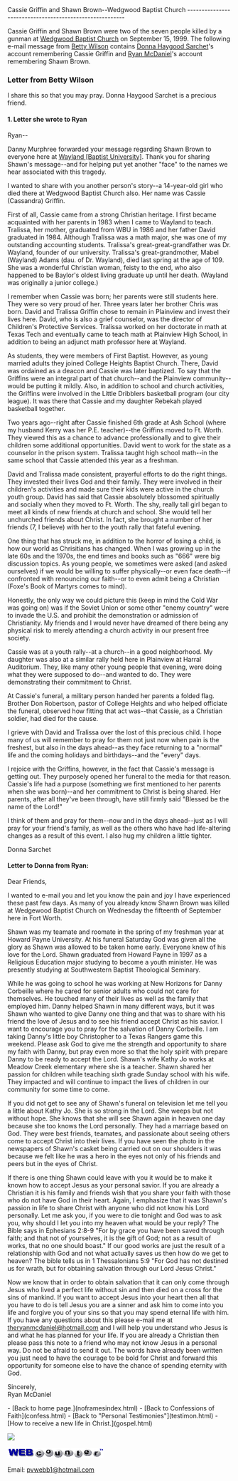 <head> <title>(PVW) Cassie Griffin and Shawn Brown--Wedgwood Baptist Church</title> <meta content="IE=9" http-equiv="X-UA-Compatible"></meta> <link href="css/page_style.css" rel="stylesheet" type="text/css"></link> </head><body><div class="page_style"> Cassie Griffin and Shawn Brown--Wedgwood Baptist Church 
--------------------------------------------------------

Cassie Griffin and Shawn Brown were two of the seven people killed by a gunman at [Wedgwood Baptist Church](http://www.wedgwoodbc.org/) on September 15, 1999. The following e-mail message from [Betty Wilson](<mailto: ejwilson@juno.com>) contains [Donna Haygood Sarchet](<mailto: sarchet@WBU1.WBU.EDU>)'s account remembering Cassie Griffin and [Ryan McDaniel](<mailto: theryanmcdaniel@hotmail.com>)'s account remembering Shawn Brown.

###  Letter from Betty Wilson 

<div class="p">I share this so that you may pray. Donna Haygood Sarchet is a precious friend.

#### 1. Letter she wrote to Ryan

Ryan--

Danny Murphree forwarded your message regarding Shawn Brown to everyone here at [Wayland \[Baptist University\]](http://www.wbu.edu/). Thank you for sharing Shawn's message--and for helping put yet another "face" to the names we hear associated with this tragedy.

I wanted to share with you another person's story--a 14-year-old girl who died there at Wedgwood Baptist Church also. Her name was Cassie (Cassandra) Griffin.

First of all, Cassie came from a strong Christian heritage. I first became acquainted with her parents in 1983 when I came to Wayland to teach. Tralissa, her mother, graduated from WBU in 1986 and her father David graduated in 1984. Although Tralissa was a math major, she was one of my outstanding accounting students. Tralissa's great-great-grandfather was Dr. Wayland, founder of our university. Tralissa's great-grandmother, Mabel (Wayland) Adams (dau. of Dr. Wayland), died last spring at the age of 109. She was a wonderful Christian woman, feisty to the end, who also happened to be Baylor's oldest living graduate up until her death. (Wayland was originally a junior college.)

I remember when Cassie was born; her parents were still students here. They were so very proud of her. Three years later her brother Chris was born. David and Tralissa Griffin chose to remain in Plainview and invest their lives here. David, who is also a grief counselor, was the director of Children's Protective Services. Tralissa worked on her doctorate in math at Texas Tech and eventually came to teach math at Plainview High School, in addition to being an adjunct math professor here at Wayland.

As students, they were members of First Baptist. However, as young married adults they joined College Heights Baptist Church. There, David was ordained as a deacon and Cassie was later baptized. To say that the Griffins were an integral part of that church--and the Plainview community--would be putting it mildly. Also, in addition to school and church activities, the Griffins were involved in the Little Dribblers basketball program (our city league). It was there that Cassie and my daughter Rebekah played basketball together.

Two years ago--right after Cassie finished 6th grade at Ash School (where my husband Kerry was her P.E. teacher)--the Griffins moved to Ft. Worth. They viewed this as a chance to advance professionally and to give their children some additional opportunities. David went to work for the state as a counselor in the prison system. Tralissa taught high school math--in the same school that Cassie attended this year as a freshman.

David and Tralissa made consistent, prayerful efforts to do the right things. They invested their lives God and their family. They were involved in their children's activities and made sure their kids were active in the church youth group. David has said that Cassie absolutely blossomed spiritually and socially when they moved to Ft. Worth. The shy, really tall girl began to meet all kinds of new friends at church and school. She would tell her unchurched friends about Christ. In fact, she brought a number of her friends (7, I believe) with her to the youth rally that fateful evening.

One thing that has struck me, in addition to the horror of losing a child, is how our world as Chrisitians has changed. When I was growing up in the late 60s and the 1970s, the end times and books such as "666" were big discussion topics. As young people, we sometimes were asked (and asked ourselves) if we would be willing to suffer physically--or even face death--if confronted with renouncing our faith--or to even admit being a Christian (Foxe's Book of Martyrs comes to mind).

Honestly, the only way we could picture this (keep in mind the Cold War was going on) was if the Soviet Union or some other "enemy country" were to invade the U.S. and prohibit the demonstration or admission of Christianity. My friends and I would never have dreamed of there being any physical risk to merely attending a church activity in our present free society.

Cassie was at a youth rally--at a church--in a good neighborhood. My daughter was also at a similar rally held here in Plainview at Harral Auditorium. They, like many other young people that evening, were doing what they were supposed to do--and wanted to do. They were demonstrating their commitment to Christ.

At Cassie's funeral, a military person handed her parents a folded flag. Brother Don Robertson, pastor of College Heights and who helped officiate the funeral, observed how fitting that act was--that Cassie, as a Christian soldier, had died for the cause.

I grieve with David and Tralissa over the lost of this precious child. I hope many of us will remember to pray for them not just now when pain is the freshest, but also in the days ahead--as they face returning to a "normal" life and the coming holidays and birthdays--and the "every" days.

I rejoice with the Griffins, however, in the fact that Cassie's message is getting out. They purposely opened her funeral to the media for that reason. Cassie's life had a purpose (something we first mentioned to her parents when she was born)--and her commitment to Christ is being shared. Her parents, after all they've been through, have still firmly said "Blessed be the name of the Lord!"

I think of them and pray for them--now and in the days ahead--just as I will pray for your friend's family, as well as the others who have had life-altering changes as a result of this event. I also hug my children a little tighter.

Donna Sarchet

#### Letter to Donna from Ryan:

Dear Friends,

I wanted to e-mail you and let you know the pain and joy I have experienced these past few days. As many of you already know Shawn Brown was killed at Wedgewood Baptist Church on Wednesday the fifteenth of September here in Fort Worth.

Shawn was my teamate and roomate in the spring of my freshman year at Howard Payne University. At his funeral Saturday God was given all the glory as Shawn was allowed to be taken home early. Everyone knew of his love for the Lord. Shawn graduated from Howard Payne in 1997 as a Religious Education major studying to become a youth minister. He was presently studying at Southwestern Baptist Theological Seminary.

While he was going to school he was working at New Horizons for Danny Corbeille where he cared for senior adults who could not care for themselves. He touched many of their lives as well as the family that employed him. Danny helped Shawn in many different ways, but it was Shawn who wanted to give Danny one thing and that was to share with his friend the love of Jesus and to see his friend accept Christ as his savior. I want to encourage you to pray for the salvation of Danny Corbeille. I am taking Danny's little boy Christopher to a Texas Rangers game this weekend. Please ask God to give me the strength and opportunity to share my faith with Danny, but pray even more so that the holy spirit with prepare Danny to be ready to accept the Lord. Shawn's wife Kathy Jo works at Meadow Creek elementary where she is a teacher. Shawn shared her passion for children while teaching sixth grade Sunday school with his wife. They impacted and will continue to impact the lives of children in our community for some time to come.

If you did not get to see any of Shawn's funeral on television let me tell you a little about Kathy Jo. She is so strong in the Lord. She weeps but not without hope. She knows that she will see Shawn again in heaven one day because she too knows the Lord personally. They had a marriage based on God. They were best friends, teamates, and passionate about seeing others come to accept Christ into their lives. If you have seen the photo in the newspapers of Shawn's casket being carried out on our shoulders it was because we felt like he was a hero in the eyes not only of his friends and peers but in the eyes of Christ.

If there is one thing Shawn could leave with you it would be to make it known how to accept Jesus as your personal savior. If you are already a Christian it is his family and friends wish that you share your faith with those who do not have God in their heart. Again, I emphasize that it was Shawn's passion in life to share Christ with anyone who did not know his Lord personally. Let me ask you, if you were to die tonight and God was to ask you, why should I let you into my heaven what would be your reply? The Bible says in Ephesians 2:8-9 "For by grace you have been saved through faith; and that not of yourselves, it is the gift of God; not as a result of works, that no one should boast." If our good works are just the result of a relationship with God and not what actually saves us then how do we get to heaven? The bible tells us in 1 Thessalonians 5:9 "For God has not destined us for wrath, but for obtaining salvation through our Lord Jesus Christ."

Now we know that in order to obtain salvation that it can only come through Jesus who lived a perfect life without sin and then died on a cross for the sins of mankind. If you want to accept Jesus into your heart then all that you have to do is tell Jesus you are a sinner and ask him to come into you life and forgive you of your sins so that you may spend eternal life with him. If you have any questions about this please e-mail me at theryanmcdaniel@hotmail.com and I will help you understand who Jesus is and what he has planned for your life. If you are already a Christian then please pass this note to a friend who may not know Jesus in a personal way. Do not be afraid to send it out. The words have already been written you just need to have the courage to be bold for Christ and forward this opportunity for someone else to have the chance of spending eternity with God.

Sincerely,  
Ryan McDaniel

 </div></div>- [Back to home page.](noframesindex.html)
- [Back to Confessions of Faith](confess.html)
- [Back to "Personal Testimonies"](testimon.html)
- [How to receive a new life in Christ.](gospel.html)
 
![](http://counter.digits.com/wc/-d/4/pvwebb)

[![digits](images/wc-03.gif)](http://www.digits.com/)

Email: [pvwebb1@hotmail.com](mailto:pvwebb1@hotmail.com)

 